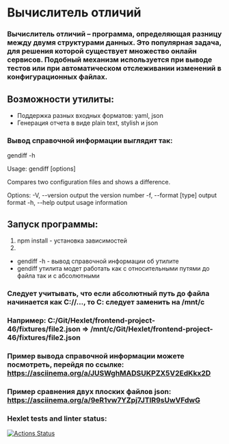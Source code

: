 # Вычислитель отличий

### Вычислитель отличий – программа, определяющая разницу между двумя структурами данных. Это популярная задача, для решения которой существует множество онлайн сервисов. Подобный механизм используется при выводе тестов или при автоматическом отслеживании изменений в конфигурационных файлах.

## Возможности утилиты:

- Поддержка разных входных форматов: yaml, json
- Генерация отчета в виде plain text, stylish и json

### Вывод справочной информации выглядит так:

gendiff -h

  Usage: gendiff [options] <filepath1> <filepath2>

  Compares two configuration files and shows a difference.

  Options:
    -V, --version        output the version number
    -f, --format [type]  output format
    -h, --help           output usage information

## Запуск программы:
1. npm install - установка зависимостей
2. 
- gendiff -h - вывод справочной информации об утилите
- gendiff <filepath1> <filepath2> утилита модет работать как с относительными путями до файла так и с абсолютными

### Следует учитывать, что если абсолютный путь до файла начинается как C://..., то С: следует заменить на /mnt/c
### Например: C:/Git/Hexlet/frontend-project-46/__fixtures__/file2.json => /mnt/c/Git/Hexlet/frontend-project-46/__fixtures__/file2.json

### Пример вывода справочной информации можете посмотреть, перейдя по ссылке: https://asciinema.org/a/JUSWghMADSUKPZX5V2EdKkx2D
### Пример сравнения двух плоских файлов json: https://asciinema.org/a/9eR1vw7YZpj7JTlR9sUwVFdwG

### Hexlet tests and linter status:
[![Actions Status](https://github.com/Wladislava1/frontend-project-46/actions/workflows/hexlet-check.yml/badge.svg)](https://github.com/Wladislava1/frontend-project-46/actions)

